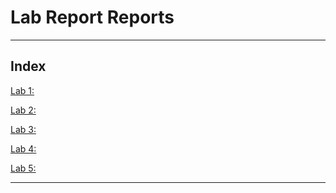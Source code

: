 # Lab Report Reports
------

## Index

[Lab 1:](https://github.com/ItsTheOneAJ/cse15l-lab-reports/blob/main/Week-1-Lab-Report.md)

[Lab 2:](https://github.com/ItsTheOneAJ/cse15l-lab-reports/blob/main/Lab-report-2.md)

[Lab 3:](https://github.com/ItsTheOneAJ/cse15l-lab-reports/blob/main/Lab-report-3.md)

[Lab 4:]()

[Lab 5:](https://github.com/ItsTheOneAJ/cse15l-lab-reports/blob/main/Lab-report-5.md)

------
